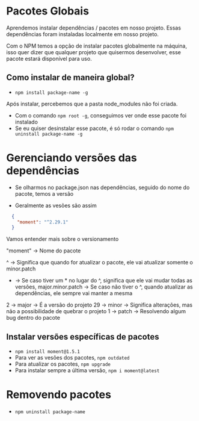 # Pacotes Globais

Aprendemos instalar dependências / pacotes em nosso projeto.
Essas dependências foram instaladas localmente em nosso projeto.

Com o NPM temos a opção de instalar pacotes globalmente na máquina, isso
quer dizer que qualquer projeto que quisermos desenvolver, esse pacote estará 
disponível para uso.

## Como instalar de maneira global?

- `npm install package-name -g`

Após instalar, percebemos que a pasta node_modules não foi criada.

- Com o comando `npm root -g`, conseguimos ver onde esse pacote foi instalado
- Se eu quiser desinstalar esse pacote, é só rodar o comando `npm uninstall package-name -g`


# Gerenciando versões das dependências

- Se olharmos no package.json nas dependências, seguido do nome
do pacote, temos a versão

- Geralmente as vesões são assim 

```json 
  {
    "moment": "^2.29.1"
  }
```

Vamos entender mais sobre o versionamento

"moment" -> Nome do pacote

^ -> Significa que quando for atualizar o pacote, ele vai atualizar somente o minor.patch
* -> Se caso tiver um * no lugar do ^, significa que ele vai mudar todas as versões, major.minor.patch
  -> Se caso não tiver o ^, quando atualizar as dependências, ele sempre vai manter a mesma

2 -> major -> É a versão do projeto
29 -> minor -> Significa alterações, mas não a possibilidade de quebrar o projeto
1 -> patch -> Resolvendo algum bug dentro do pacote


## Instalar versões específicas de pacotes

- `npm install moment@1.5.1`
- Para ver as vesões dos pacotes, `npm outdated`
- Para atualizar os pacotes, `npm upgrade`
- Para instalar sempre a última versão, `npm i moment@latest`


# Removendo pacotes

- `npm uninstall package-name`